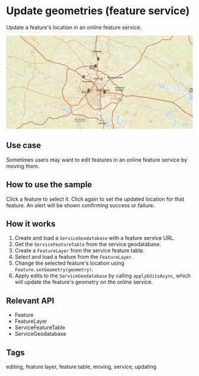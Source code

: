 # Update geometries (feature service)

Update a feature's location in an online feature service.

![Image of update geometries feature service](UpdateGeometries.gif)

## Use case

Sometimes users may want to edit features in an online feature service by moving them.

## How to use the sample

Click a feature to select it. Click again to set the updated location for that feature. An alert will be shown confirming success or failure.

## How it works

1. Create and load a `ServiceGeodatabase` with a feature service URL.
2. Get the `ServiceFeatureTable` from the service geodatabase.
3. Create a `FeatureLayer` from the service feature table.
4. Select and load a feature from the `FeatureLayer`.
5. Change the selected feature's location using `Feature.setGeometry(geometry)`.
6. Apply edits to the `ServiceGeodatabase` by calling `applyEditsAsync`, which will update the feature's geometry on the online service.

## Relevant API

* Feature
* FeatureLayer
* ServiceFeatureTable
* ServiceGeodatabase

## Tags

editing, feature layer, feature table, moving, service, updating
